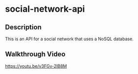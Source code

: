 # social-network-api

## Description

This is an API for a social network that uses a NoSQL database.

## Walkthrough Video

https://youtu.be/v3FGv-2IB8M
